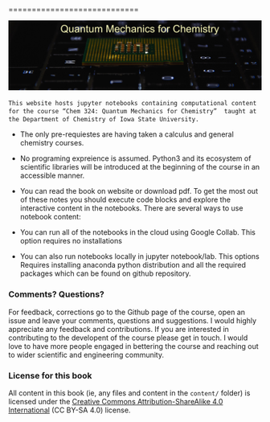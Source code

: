 
============================

![](logo2.jpg)

``` {note}
This website hosts jupyter notebooks containing computational content for the course “Chem 324: Quantum Mechanics for Chemistry”  taught at the Department of Chemistry of Iowa State University. 
```

- The only pre-requiestes are having taken a calculus and general chemistry courses.

- No programing expreience is assumed. Python3 and its ecosystem of scientific libraries will be introduced at the beginning of the course in an accessible manner.

- You can read the book on website or download pdf. To get the most out of these notes you should execute code blocks and explore the interactive content in the notebooks. There are several ways to use notebook content:

- You can run all of the notebooks in the cloud using Google Collab. This option requires no installations

- You can also run notebooks locally in jupyter notebook/lab. This options Requires installing anaconda python distribution and all the required packages which can be found on github repository.

### Comments? Questions?

For feedback, corrections go to the Github page of the course, open an issue and leave your comments, questions and suggestions. I would highly appreciate any feedback and contributions. If you are interested in contributing to the developent of the course please get in touch. I would love to have more people engaged in bettering the course and reaching out to wider scientific and engineering community.

### License for this book

All content in this book (ie, any files and content in the `content/` folder)
is licensed under the [Creative Commons Attribution-ShareAlike 4.0 International](https://creativecommons.org/licenses/by-sa/4.0/)
(CC BY-SA 4.0) license.